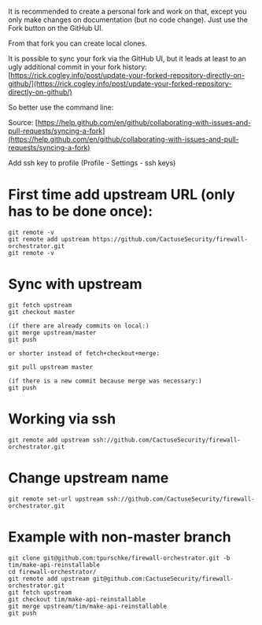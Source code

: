 It is recommended to create a personal fork and work on that, except you only make changes on documentation (but no code change). Just use the Fork button on the GitHub UI.

From that fork you can create local clones.

It is possible to sync your fork via the GitHub UI, but it leads at least to an ugly additional commit in your fork history:
[https://rick.cogley.info/post/update-your-forked-repository-directly-on-github/](https://rick.cogley.info/post/update-your-forked-repository-directly-on-github/)

So better use the command line:

Source: [https://help.github.com/en/github/collaborating-with-issues-and-pull-requests/syncing-a-fork](https://help.github.com/en/github/collaborating-with-issues-and-pull-requests/syncing-a-fork)

Add ssh key to profile (Profile - Settings - ssh keys)

# First time add upstream URL (only has to be done once): 

    git remote -v
    git remote add upstream https://github.com/CactuseSecurity/firewall-orchestrator.git
    git remote -v
    
# Sync with upstream 

    git fetch upstream
    git checkout master
    
    (if there are already commits on local:)
    git merge upstream/master
    git push
    
    or shorter instead of fetch+checkout+merge:
    
    git pull upstream master
    
    (if there is a new commit because merge was necessary:)
    git push


# Working via ssh

    git remote add upstream ssh://github.com/CactuseSecurity/firewall-orchestrator.git
    
# Change upstream name

    git remote set-url upstream ssh://github.com/CactuseSecurity/firewall-orchestrator.git

# Example with non-master branch

    git clone git@github.com:tpurschke/firewall-orchestrator.git -b tim/make-api-reinstallable
    cd firewall-orchestrator/
    git remote add upstream git@github.com:CactuseSecurity/firewall-orchestrator.git
    git fetch upstream
    git checkout tim/make-api-reinstallable
    git merge upstream/tim/make-api-reinstallable
    git push
